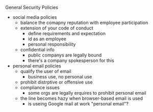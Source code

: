 General Security Policies 

* social media policies 
	* balance the comapny reputation with employee participation 
	* extension of your code of conduct 
		* define requirements and expectation 
		* id as an employee
		* personal responsibility 
	* confidential info 
		* public companys are legally bound 
		* there's a company spokesperson for this 
* personal email policies 
	* qualify the user of email 
		* business use, no personal use 
	* prohibit distrptive or offensive use 
	* compliance issues 
		* some orgs are legally erquires to prohibit personal email 
	* the line becomes hazy when browser-based email is used
		* is useing Google mail at work "personal email"?